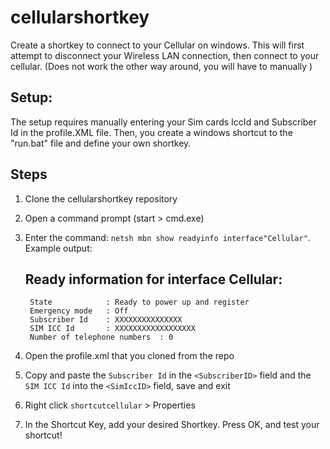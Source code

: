 # cellularshortkey
Create a shortkey to connect to your Cellular on windows. This will first attempt to disconnect your Wireless LAN connection, then connect to your cellular. (Does not work the other way around, you will have to manually  )

## Setup:
The setup requires manually entering your Sim cards IccId and Subscriber Id in the profile.XML file. Then, you create a windows shortcut to the "run.bat" file and define your own shortkey. 

## Steps

1. Clone the cellularshortkey repository
2. Open a command prompt (start > cmd.exe)
3. Enter the command: `netsh mbn show readyinfo interface"Cellular"`. 
 Example output:
 
    Ready information for interface Cellular:
    -------------------------------------
        State            : Ready to power up and register
        Emergency mode   : Off
        Subscriber Id    : XXXXXXXXXXXXXXX
        SIM ICC Id       : XXXXXXXXXXXXXXXXXX
        Number of telephone numbers  : 0
4. Open the profile.xml that you cloned from the repo
5. Copy and paste the `Subscriber Id` in the `<SubscriberID>` field and the `SIM ICC Id` into the `<SimIccID>` field, save and exit
6. Right click `shortcutcellular` > Properties 
7. In the Shortcut Key, add your desired Shortkey. Press OK, and test your shortcut!



